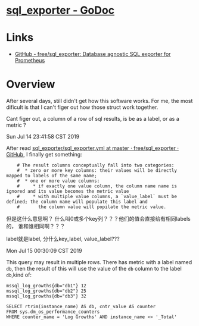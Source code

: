 # [sql_exporter - GoDoc](https://godoc.org/github.com/free/sql_exporter#Collector)

# Links

* [GitHub - free/sql_exporter: Database agnostic SQL exporter for Prometheus](https://github.com/free/sql_exporter)

# Overview

After several days, still didn't get how this software works. For me, the most
dificult is that I can't figer out how those struct work together.  

Cant figer out, a column of a row of sql results, is be as a label, or as a metric ?  

Sun Jul 14 23:41:58 CST 2019

After read [sql_exporter/sql_exporter.yml at master · free/sql_exporter · GitHub](https://github.com/free/sql_exporter/blob/master/documentation/sql_exporter.yml), I finally get something:

```
    # The result columns conceptually fall into two categories:
    #  * zero or more key columns: their values will be directly mapped to labels of the same name;
    #  * one or more value columns:
    #     * if exactly one value column, the column name name is ignored and its value becomes the metric value
    #     * with multiple value columns, a `value_label` must be defined; the column name will populate this label and
    #       the column value will popilate the metric value.
```

但是这什么意思啊？ 什么叫0或多个key列？？？他们的值会直接给有相同labels的，
谁和谁相同啊？？？  

label就是label, 分什么key_label, value_label???

Mon Jul 15 00:30:09 CST 2019


This query may result in multiple rows. There has metric with a label named
`db`, then the result of this will use the value of the `db` column to the
label `db`,kind of: 

```
mssql_log_growths{db="db1"} 12
mssql_log_growths{db="db2"} 25
mssql_log_growths{db="db3"} 32
```

```
SELECT rtrim(instance_name) AS db, cntr_value AS counter
FROM sys.dm_os_performance_counters
WHERE counter_name = 'Log Growths' AND instance_name <> '_Total'
```


